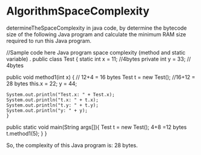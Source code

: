 # AlgorithmSpaceComplexity
determineTheSpaceComplexity in java code, by determine the bytecode size of the following Java program
and calculate the minimum RAM size required to run this Java program.


//Sample code here 
Java program space complexity (method and static variable) .
public class Test {
    static int x = 11; //4bytes
    private int y = 33; // 4bytes
    
    

public void method1(int x) { // 12+4 = 16 bytes
    Test t = new Test(); //16+12 = 28 bytes
    this.x = 22;
    y = 44;
    
    System.out.println("Test.x: " + Test.x);
    System.out.println("t.x: " + t.x);
    System.out.println("t.y: " + t.y);
    System.out.println("y: " + y);
    }
    
public static void main(String args[]){
    Test t = new Test(); 4+8 =12 bytes
    t.method1(5);
    }
}

So, the complexity of this Java program is: 28 bytes.
